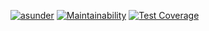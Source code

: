 [![asunder](https://github.com/lalmei/asunder/actions/workflows/main.yml/badge.svg?branch=main)](https://github.com/lalmei/asunder/actions/workflows/main.yml) [![Maintainability](https://api.codeclimate.com/v1/badges/67d0f7c0715d81bef5f9/maintainability)](https://codeclimate.com/github/lalmei/asunder/maintainability) [![Test Coverage](https://api.codeclimate.com/v1/badges/67d0f7c0715d81bef5f9/test_coverage)](https://codeclimate.com/github/lalmei/asunder/test_coverage)


